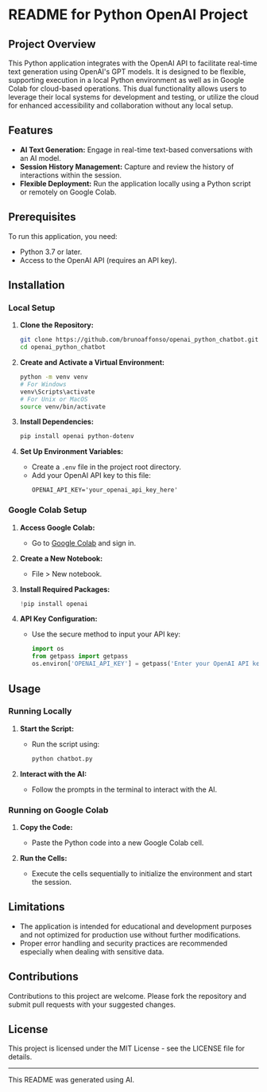 # README for Python OpenAI Project

## Project Overview

This Python application integrates with the OpenAI API to facilitate real-time text generation using OpenAI's GPT models. It is designed to be flexible, supporting execution in a local Python environment as well as in Google Colab for cloud-based operations. This dual functionality allows users to leverage their local systems for development and testing, or utilize the cloud for enhanced accessibility and collaboration without any local setup.

## Features

- **AI Text Generation:** Engage in real-time text-based conversations with an AI model.
- **Session History Management:** Capture and review the history of interactions within the session.
- **Flexible Deployment:** Run the application locally using a Python script or remotely on Google Colab.

## Prerequisites

To run this application, you need:
- Python 3.7 or later.
- Access to the OpenAI API (requires an API key).

## Installation

### Local Setup

1. **Clone the Repository:**
   ```bash
   git clone https://github.com/brunoaffonso/openai_python_chatbot.git
   cd openai_python_chatbot
   ```

2. **Create and Activate a Virtual Environment:**
   ```bash
   python -m venv venv
   # For Windows
   venv\Scripts\activate
   # For Unix or MacOS
   source venv/bin/activate
   ```

3. **Install Dependencies:**
   ```bash
   pip install openai python-dotenv
   ```

4. **Set Up Environment Variables:**
   - Create a `.env` file in the project root directory.
   - Add your OpenAI API key to this file:
     ```
     OPENAI_API_KEY='your_openai_api_key_here'
     ```

### Google Colab Setup

1. **Access Google Colab:**
   - Go to [Google Colab](https://colab.research.google.com/) and sign in.

2. **Create a New Notebook:**
   - File > New notebook.

3. **Install Required Packages:**
   ```python
   !pip install openai
   ```

4. **API Key Configuration:**
   - Use the secure method to input your API key:
     ```python
     import os
     from getpass import getpass
     os.environ['OPENAI_API_KEY'] = getpass('Enter your OpenAI API key:')
     ```

## Usage

### Running Locally

1. **Start the Script:**
   - Run the script using:
     ```bash
     python chatbot.py
     ```

2. **Interact with the AI:**
   - Follow the prompts in the terminal to interact with the AI.

### Running on Google Colab

1. **Copy the Code:**
   - Paste the Python code into a new Google Colab cell.

2. **Run the Cells:**
   - Execute the cells sequentially to initialize the environment and start the session.

## Limitations

- The application is intended for educational and development purposes and not optimized for production use without further modifications.
- Proper error handling and security practices are recommended especially when dealing with sensitive data.

## Contributions

Contributions to this project are welcome. Please fork the repository and submit pull requests with your suggested changes.

## License

This project is licensed under the MIT License - see the LICENSE file for details.

---

This README was generated using AI.
